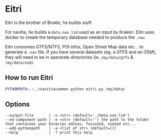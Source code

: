 # Eitri

Eitri is the brother of Brokkr, he builds stuff.

For navitia, he builds a `data.nav.lz4` used as an input by Kraken. Eitri uses docker to create the temporary database needed to produce the `.nav`.

Eitri consumes GTFS/NTFS, POI infos, Open Street Map data etc... to generate a `.nav` file. If you have several datasets (eg. a GTFS and an OSM), they will need to be in sperarate directories (ie. `/my/data/gtfs` & `/my/data/osm`).

## How to run Eitri

```sh
PYTHONPATH=.:../navitiacommon python eitri.py /my/data/
```

## Options
```
--output-file       | -o <str> (default='./data.nav.lz4')
--ed-component-path | -e <str> (default='') the path to the folder that containes your binaries ed2nav, fusio2ed, osm2ed etc...
--add-pythonpath    | -a <list of str> (default=[])
--help              | -? print this help
```
